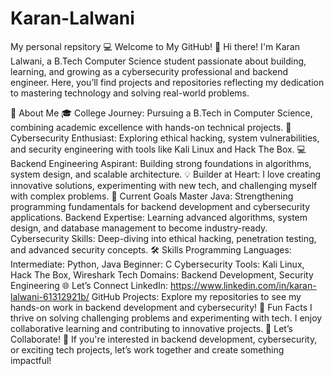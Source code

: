 # Karan-Lalwani
My personal repsitory
💻 Welcome to My GitHub! 👋
Hi there! I'm Karan Lalwani, a B.Tech Computer Science student passionate about building, learning, and growing as a cybersecurity professional and backend engineer. Here, you’ll find projects and repositories reflecting my dedication to mastering technology and solving real-world problems.

🌟 About Me
🎓 College Journey: Pursuing a B.Tech in Computer Science, combining academic excellence with hands-on technical projects.
🔐 Cybersecurity Enthusiast: Exploring ethical hacking, system vulnerabilities, and security engineering with tools like Kali Linux and Hack The Box.
💻 Backend Engineering Aspirant: Building strong foundations in algorithms, system design, and scalable architecture.
💡 Builder at Heart: I love creating innovative solutions, experimenting with new tech, and challenging myself with complex problems.
🔭 Current Goals
Master Java: Strengthening programming fundamentals for backend development and cybersecurity applications.
Backend Expertise: Learning advanced algorithms, system design, and database management to become industry-ready.
Cybersecurity Skills: Deep-diving into ethical hacking, penetration testing, and advanced security concepts.
🛠️ Skills
Programming Languages:
Intermediate: Python, Java
Beginner: C
Cybersecurity Tools: Kali Linux, Hack The Box, Wireshark
Tech Domains: Backend Development, Security Engineering
🌐 Let’s Connect
LinkedIn: https://www.linkedin.com/in/karan-lalwani-61312921b/
GitHub Projects: Explore my repositories to see my hands-on work in backend development and cybersecurity!
🎯 Fun Facts
I thrive on solving challenging problems and experimenting with tech.
I enjoy collaborative learning and contributing to innovative projects.
📌 Let’s Collaborate!
🔗 If you're interested in backend development, cybersecurity, or exciting tech projects, let’s work together and create something impactful!
